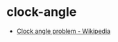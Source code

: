 clock-angle
===========
- [Clock angle problem - Wikipedia](https://en.wikipedia.org/wiki/Clock_angle_problem)